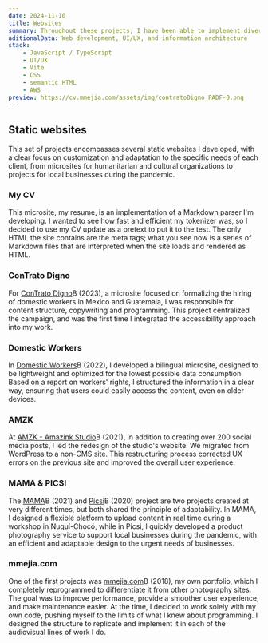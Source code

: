 ```yaml
---
date: 2024-11-10
title: Websites
summary: Throughout these projects, I have been able to implement diverse skills in development and information management, from creating a live Markdown parser up to structuring narratives on labor rights or creating showcases for local studios and businesses.
aditionalData: Web development, UI/UX, and information architecture
stack:
    - JavaScript / TypeScript
    - UI/UX
    - Vite
    - CSS
    - semantic HTML
    - AWS
preview: https://cv.mmejia.com/assets/img/contratoDigno_PADF-0.png
---
```


## Static websites

This set of projects encompasses several static websites I developed, with a clear focus on customization and adaptation to the specific needs of each client, from microsites for humanitarian and cultural organizations to projects for local businesses during the pandemic.

### My CV

This microsite, my resume, is an implementation of a Markdown parser I'm developing. I wanted to see how fast and efficient my tokenizer was, so I decided to use my CV update as a pretext to put it to the test. The only HTML the site contains are the meta tags; what you see now is a series of Markdown files that are interpreted when the site loads and rendered as HTML.

### ConTrato Digno

For [ConTrato Digno](https://contratodigno.org/)B (2023), a microsite focused on formalizing the hiring of domestic workers in Mexico and Guatemala, I was responsible for content structure, copywriting and programming. This project centralized the campaign, and was the first time I integrated the accessibility approach into my work.

### Domestic Workers

In [Domestic Workers](https://www.oas.org/en/cim/domestic-work/)B (2022), I developed a bilingual microsite, designed to be lightweight and optimized for the lowest possible data consumption. Based on a report on workers' rights, I structured the information in a clear way, ensuring that users could easily access the content, even on older devices.

### AMZK

At [AMZK - Amazink Studio](https://amazink.co/)B (2021), in addition to creating over 200 social media posts, I led the redesign of the studio's website. We migrated from WordPress to a non-CMS site. This restructuring process corrected UX errors on the previous site and improved the overall user experience.

### MAMA & PICSI

The [MAMA](https://www.masartemasaccion.org/lumbung-documenta/lumbung-nuqui/)B (2021) and [Picsi](http://picsi.mmejia.com/)B (2020) project are two projects created at very different times, but both shared the principle of adaptability. In MAMA, I designed a flexible platform to upload content in real time during a workshop in Nuquí-Chocó, while in Picsi, I quickly developed a product photography service to support local businesses during the pandemic, with an efficient and adaptable design to the urgent needs of businesses.

### mmejia.com

One of the first projects was [mmejia.com](https://mmejia.com)B (2018), my own portfolio, which I completely reprogrammed to differentiate it from other photography sites. The goal was to improve performance, provide a smoother user experience, and make maintenance easier. At the time, I decided to work solely with my own code, pushing myself to the limits of what I knew about programming. I designed the structure to replicate and implement it in each of the audiovisual lines of work I do.
